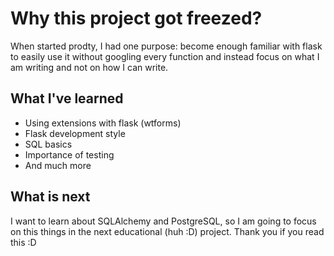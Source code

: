 # Why this project got freezed?

When started prodty, I had one purpose: become enough familiar with flask to
easily use it without googling every function and instead focus on what I am
writing and not on how I can write.

## What I've learned

- Using extensions with flask (wtforms)
- Flask development style
- SQL basics
- Importance of testing
- And much more

## What is next

I want to learn about SQLAlchemy and PostgreSQL, so I am going to focus on
this things in the next educational (huh :D) project. Thank you if you read
this :D

